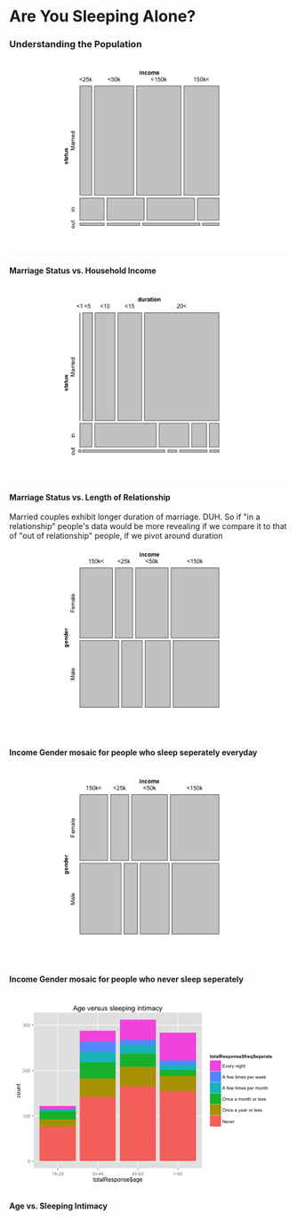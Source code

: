 <h1>Are You Sleeping Alone?</h1>
<h3>Understanding the Population</h3>
<img src = "./img/mosaic_status_income.png">
<h4>Marriage Status vs. Household Income</h4>
<img src = "./img/mosaic_status_duration.png">
<h4>Marriage Status vs. Length of Relationship</h4>
<p>Married couples exhibit longer duration of marriage. DUH. So if "in a relationship" people's data would be more revealing if we compare it to that of "out of relationship" people, if we pivot around duration
<img src = "./img/everyNight_incomeVSgender.png">
<h4>Income Gender mosaic for people who sleep seperately everyday</h4>
<img src = "./img/Never_incomeVSgender.png">
<h4>Income Gender mosaic for people who never sleep seperately</h4>
<img src = "./img/ageVSintimacy.png">
<h4>Age vs. Sleeping Intimacy</h4>
